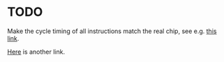 # TODO

Make the cycle timing of all instructions match the real chip, see e.g.  [this
link](http://6502.org/tutorials/65c02opcodes.html).

[Here](http://atarihq.com/danb/files/64doc.txt) is another link.

